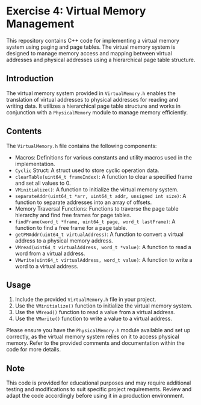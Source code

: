 # Exercise 4: Virtual Memory Management

This repository contains C++ code for implementing a virtual memory system using paging and page tables. The virtual memory system is designed to manage memory access and mapping between virtual addresses and physical addresses using a hierarchical page table structure.

## Introduction

The virtual memory system provided in `VirtualMemory.h` enables the translation of virtual addresses to physical addresses for reading and writing data. It utilizes a hierarchical page table structure and works in conjunction with a `PhysicalMemory` module to manage memory efficiently.

## Contents

The `VirtualMemory.h` file contains the following components:

- Macros: Definitions for various constants and utility macros used in the implementation.
- `Cyclic` Struct: A struct used to store cyclic operation data.
- `clearTable(uint64_t frameIndex)`: A function to clear a specified frame and set all values to 0.
- `VMinitialize()`: A function to initialize the virtual memory system.
- `separateAddr(uint64_t *arr, uint64_t addr, unsigned int size)`: A function to separate addresses into an array of offsets.
- Memory Traversal Functions: Functions to traverse the page table hierarchy and find free frames for page tables.
- `findFrame(word_t *frame, uint64_t page, word_t lastFrame)`: A function to find a free frame for a page table.
- `getPMAddr(uint64_t virtualAddress)`: A function to convert a virtual address to a physical memory address.
- `VMread(uint64_t virtualAddress, word_t *value)`: A function to read a word from a virtual address.
- `VMwrite(uint64_t virtualAddress, word_t value)`: A function to write a word to a virtual address.

## Usage

1. Include the provided `VirtualMemory.h` file in your project.
2. Use the `VMinitialize()` function to initialize the virtual memory system.
3. Use the `VMread()` function to read a value from a virtual address.
4. Use the `VMwrite()` function to write a value to a virtual address.

Please ensure you have the `PhysicalMemory.h` module available and set up correctly, as the virtual memory system relies on it to access physical memory. Refer to the provided comments and documentation within the code for more details.

## Note

This code is provided for educational purposes and may require additional testing and modifications to suit specific project requirements. Review and adapt the code accordingly before using it in a production environment.
